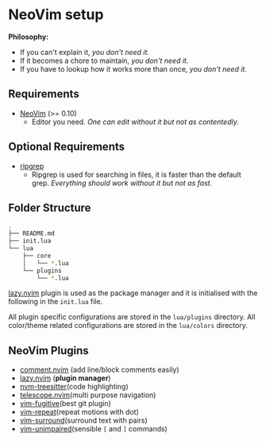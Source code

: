 # NeoVim setup

**Philosophy:**

- If you can't explain it, _you don't need it._
- If it becomes a chore to maintain, _you don't need it._
- If you have to lookup how it works more than once, _you don't need it._

## Requirements

- [NeoVim](https://neovim.io) (>= 0.10)
  - Editor you need. _One can edit without it but not as contentedly._

## Optional Requirements

- [ripgrep](https://github.com/BurntSushi/ripgrep#installation)
  - Ripgrep is used for searching in files, it is faster than the default grep. _Everything should work without it but not as fast._

## Folder Structure

```bash
.
├── README.md
├── init.lua
└── lua
    ├── core
    │   └── *.lua
    └── plugins
        └── *.lua
```

[lazy.nvim](https://github.com/folke/lazy.nvim.git) plugin is used as the package manager and it is initialised with the following in the `init.lua` file.

All plugin specific configurations are stored in the `lua/plugins` directory. All color/theme related configurations are stored in the `lua/colors` directory.

## NeoVim Plugins

<!--
copy the following line yy
r!rg "\[.*\]\(.*\)" | grep "\-\- \[.*\]\(.*\)" | awk -F'\-\-' ' {print "-" $NF}' | sort
execute copied command in the command mode :@"  OR :<ctrl-r>"
-->

- [comment.nvim](https://github.com/numToStr/Comment.nvim) (add line/block comments easily)
- [lazy.nvim](https://github.com/folke/lazy.nvim.git) (**plugin manager**)
- [nvm-treesitter](https://github.com/nvim-treesitter/nvim-treesitter)(code highlighting)
- [telescope.nvim](https://github.com/nvim-telescope/telescope.nvim)(multi purpose navigation)
- [vim-fugitive](https://github.com/tpope/vim-fugitive)(best git plugin)
- [vim-repeat](https://github.com/tpope/vim-repeat)(repeat motions with dot)
- [vim-surround](https://github.com/tpope/vim-surround)(surround text with pairs)
- [vim-unimpaired](https://github.com/tpope/vim-unimpaired)(sensible `[` and `]` commands)
